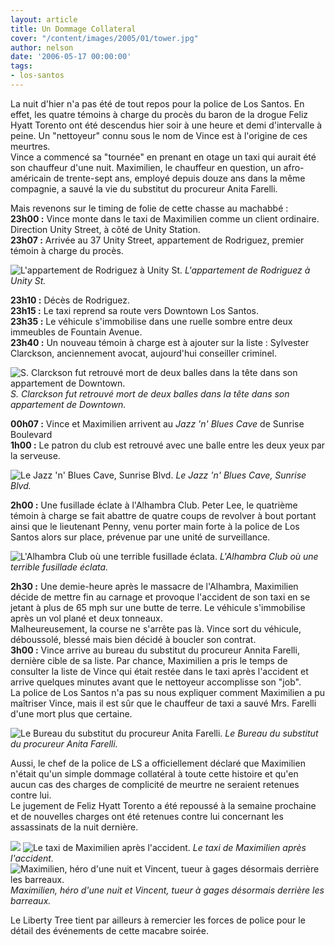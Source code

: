 ```yaml
---
layout: article
title: Un Dommage Collateral
cover: "/content/images/2005/01/tower.jpg"
author: nelson
date: '2006-05-17 00:00:00'
tags:
- los-santos
---
```


La nuit d'hier n'a pas été de tout repos pour la police de Los Santos. En effet, les quatre témoins à charge du procès du baron de la drogue Feliz Hyatt Torento ont été descendus hier soir à une heure et demi d'intervalle à peine. Un "nettoyeur" connu sous le nom de Vince est à l'origine de ces meurtres.  
Vince a commencé sa "tournée" en prenant en otage un taxi qui aurait été son chauffeur d'une nuit. Maximilien, le chauffeur en question, un afro-américain de trente-sept ans, employé depuis douze ans dans la même compagnie, a sauvé la vie du substitut du procureur Anita Farelli.

Mais revenons sur le timing de folie de cette chasse au machabbé :  
**23h00 :** Vince monte dans le taxi de Maximilien comme un client ordinaire. Direction Unity Street, à côté de Unity Station.  
**23h07 :** Arrivée au 37 Unity Street, appartement de Rodriguez, premier témoin à charge du procès.

![L'appartement de Rodriguez à Unity St.](/content/images/2005/01/rodriguez.jpg)
_L'appartement de Rodriguez à Unity St._

**23h10 :** Décès de Rodriguez.  
**23h15 :** Le taxi reprend sa route vers Downtown Los Santos.  
**23h35 :** Le véhicule s'immobilise dans une ruelle sombre entre deux immeubles de Fountain Avenue.  
**23h40 :** Un nouveau témoin à charge est à ajouter sur la liste : Sylvester Clarckson, anciennement avocat, aujourd'hui conseiller criminel.

![S. Clarckson fut retrouvé mort de deux balles dans la tête dans son appartement de Downtown.](/content/images/2005/01/tower.jpg)
_S. Clarckson fut retrouvé mort de deux balles dans la tête dans son appartement de Downtown._

**00h07 :** Vince et Maximilien arrivent au _Jazz 'n' Blues Cave_ de Sunrise Boulevard  
**1h00 :** Le patron du club est retrouvé avec une balle entre les deux yeux par la serveuse.

![Le Jazz 'n' Blues Cave, Sunrise Blvd.](/content/images/2005/01/jazznblues.jpg)
_Le Jazz 'n' Blues Cave, Sunrise Blvd._

**2h00 :** Une fusillade éclate à l'Alhambra Club. Peter Lee, le quatrième témoin à charge se fait abattre de quatre coups de revolver à bout portant ainsi que le lieutenant Penny, venu porter main forte à la police de Los Santos alors sur place, prévenue par une unité de surveillance.

![L'Alhambra Club où une terrible fusillade éclata.](/content/images/2005/01/alhambra.jpg)
_L'Alhambra Club où une terrible fusillade éclata._

**2h30 :** Une demie-heure après le massacre de l'Alhambra, Maximilien décide de mettre fin au carnage et provoque l'accident de son taxi en se jetant à plus de 65 mph sur une butte de terre. Le véhicule s'immobilise après un vol plané et deux tonneaux.  
Malheureusement, la course ne s'arrête pas là. Vince sort du véhicule, déboussolé, blessé mais bien décidé à boucler son contrat.  
**3h00 :** Vince arrive au bureau du substitut du procureur Annita Farelli, dernière cible de sa liste. Par chance, Maximilien a pris le temps de consulter la liste de Vince qui était restée dans le taxi après l'accident et arrive quelques minutes avant que le nettoyeur accomplisse son "job".  
La police de Los Santos n'a pas su nous expliquer comment Maximilien a pu maîtriser Vince, mais il est sûr que le chauffeur de taxi a sauvé Mrs. Farelli d'une mort plus que certaine.

![Le Bureau du substitut du procureur Anita Farelli.](/content/images/2005/01/farellibureau.jpg)
_Le Bureau du substitut du procureur Anita Farelli._

Aussi, le chef de la police de LS a officiellement déclaré que Maximilien n'était qu'un simple dommage collatéral à toute cette histoire et qu'en aucun cas des charges de complicité de meurtre ne seraient retenues contre lui.  
Le jugement de Feliz Hyatt Torento a été repoussé à la semaine prochaine et de nouvelles charges ont été retenues contre lui concernant les assassinats de la nuit dernière.

![](/content/images/2005/01/taxicrash1.jpg)
![Le taxi de Maximilien après l'accident.](/content/images/2005/01/taxicrash2.jpg)
_Le taxi de Maximilien après l'accident._[](/content/images/2005/01/max.jpg)
![Maximilien, héro d'une nuit et Vincent, tueur à gages désormais derrière les barreaux.](/content/images/2005/01/vincent.jpg)
_Maximilien, héro d'une nuit et Vincent, tueur à gages désormais derrière les barreaux._

Le Liberty Tree tient par ailleurs à remercier les forces de police pour le détail des événements de cette macabre soirée.

<!--kg-card-end: markdown-->
